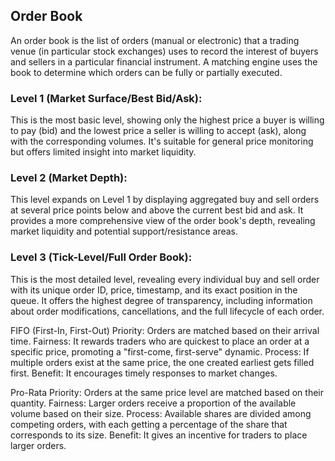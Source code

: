 ## Order Book

An order book is the list of orders (manual or electronic) that a trading venue (in particular stock exchanges) uses to record the interest of buyers and sellers in a particular financial instrument. A matching engine uses the book to determine which orders can be fully or partially executed.

### Level 1 (Market Surface/Best Bid/Ask): 
This is the most basic level, showing only the highest price a buyer is willing to pay (bid) and the lowest price a seller is willing to accept (ask), along with the corresponding volumes. It's suitable for general price monitoring but offers limited insight into market liquidity. 

### Level 2 (Market Depth): 
This level expands on Level 1 by displaying aggregated buy and sell orders at several price points below and above the current best bid and ask. It provides a more comprehensive view of the order book's depth, revealing market liquidity and potential support/resistance areas. 

### Level 3 (Tick-Level/Full Order Book): 
This is the most detailed level, revealing every individual buy and sell order with its unique order ID, price, timestamp, and its exact position in the queue. It offers the highest degree of transparency, including information about order modifications, cancellations, and the full lifecycle of each order. 

FIFO (First-In, First-Out)
Priority: Orders are matched based on their arrival time. 
Fairness: It rewards traders who are quickest to place an order at a specific price, promoting a "first-come, first-serve" dynamic. 
Process: If multiple orders exist at the same price, the one created earliest gets filled first. 
Benefit: It encourages timely responses to market changes. 

Pro-Rata
Priority: Orders at the same price level are matched based on their quantity. 
Fairness: Larger orders receive a proportion of the available volume based on their size. 
Process: Available shares are divided among competing orders, with each getting a percentage of the share that corresponds to its size. 
Benefit: It gives an incentive for traders to place larger orders. 